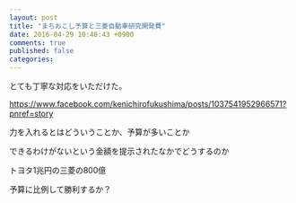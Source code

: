 ```yaml
---
layout: post
title: "まちおこし予算と三菱自動車研究開発費"
date: 2016-04-29 10:40:43 +0900
comments: true
published: false
categories: 
---
```


とても丁寧な対応をいただけた。

https://www.facebook.com/kenichirofukushima/posts/1037541952966571?pnref=story

力を入れるとはどういうことか、予算が多いことか

できるわけがないという金額を提示されたなかでどうするのか

トヨタ1兆円の三菱の800億

予算に比例して勝利するか？
